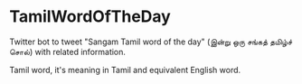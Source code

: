 # TamilWordOfTheDay
Twitter bot to tweet "Sangam Tamil word of the day" (இன்று ஒரு சங்கத் தமிழ்ச் சொல்) with related information. 

Tamil word, it's meaning in Tamil and equivalent English word. 

